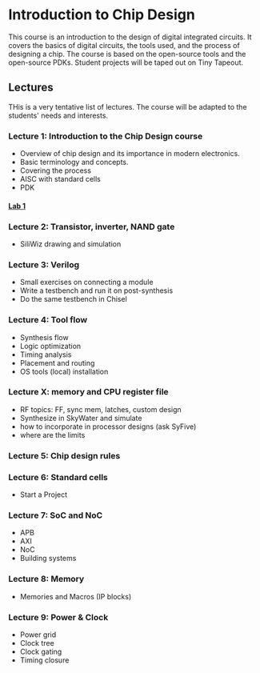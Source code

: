 # Introduction to Chip Design

This course is an introduction to the design of digital integrated circuits. It covers the basics of digital circuits, the tools used, and the process of designing a chip. The course is based on the open-source tools and the open-source PDKs. Student projects will be taped out on Tiny Tapeout.

## Lectures

THis is a very tentative list of lectures. The course will be adapted to the students' needs and interests.

### Lecture 1: Introduction to the Chip Design course
- Overview of chip design and its importance in modern electronics.
- Basic terminology and concepts.
- Covering the process
- AISC with standard cells
- PDK
#### [Lab 1](lab1)


### Lecture 2: Transistor, inverter, NAND gate
- SiliWiz drawing and simulation

### Lecture 3: Verilog
- Small exercises on connecting a module
- Write a testbench and run it on post-synthesis
- Do the same testbench in Chisel

### Lecture 4: Tool flow
- Synthesis flow
- Logic optimization
- Timing analysis
- Placement and routing
- OS tools (local) installation

### Lecture X: memory and CPU register file

- RF topics: FF, sync mem, latches, custom design
- Synthesize in SkyWater and simulate
- how to incorporate in processor designs (ask SyFive)
- where are the limits


### Lecture 5: Chip design rules

### Lecture 6: Standard cells
- Start a Project

### Lecture 7: SoC and NoC
- APB
- AXI
- NoC
- Building systems

### Lecture 8: Memory
- Memories and Macros (IP blocks)

### Lecture 9: Power & Clock
- Power grid
- Clock tree
- Clock gating
- Timing closure

